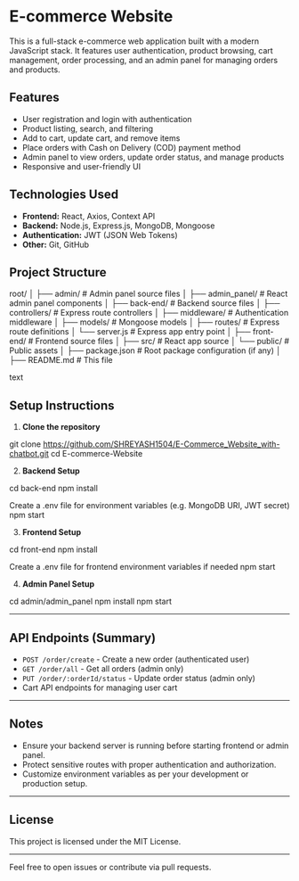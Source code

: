 # E-commerce Website

This is a full-stack e-commerce web application built with a modern JavaScript stack. It features user authentication, product browsing, cart management, order processing, and an admin panel for managing orders and products.

## Features

- User registration and login with authentication
- Product listing, search, and filtering
- Add to cart, update cart, and remove items
- Place orders with Cash on Delivery (COD) payment method
- Admin panel to view orders, update order status, and manage products
- Responsive and user-friendly UI

## Technologies Used

- **Frontend:** React, Axios, Context API
- **Backend:** Node.js, Express.js, MongoDB, Mongoose
- **Authentication:** JWT (JSON Web Tokens)
- **Other:** Git, GitHub

## Project Structure
root/
│
├── admin/ # Admin panel source files
│ ├── admin_panel/ # React admin panel components
│
├── back-end/ # Backend source files
│ ├── controllers/ # Express route controllers
│ ├── middleware/ # Authentication middleware
│ ├── models/ # Mongoose models
│ ├── routes/ # Express route definitions
│ └── server.js # Express app entry point
│
├── front-end/ # Frontend source files
│ ├── src/ # React app source
│ └── public/ # Public assets
│
├── package.json # Root package configuration (if any)
│
├── README.md # This file

text

## Setup Instructions

1. **Clone the repository**

git clone https://github.com/SHREYASH1504/E-Commerce_Website_with-chatbot.git
cd E-commerce-Website

2. **Backend Setup**

cd back-end
npm install

Create a .env file for environment variables (e.g. MongoDB URI, JWT secret)
npm start


3. **Frontend Setup**

cd front-end
npm install

Create a .env file for frontend environment variables if needed
npm start


4. **Admin Panel Setup**

cd admin/admin_panel
npm install
npm start


---

## API Endpoints (Summary)

- `POST /order/create` - Create a new order (authenticated user)
- `GET /order/all` - Get all orders (admin only)
- `PUT /order/:orderId/status` - Update order status (admin only)
- Cart API endpoints for managing user cart

---

## Notes

- Ensure your backend server is running before starting frontend or admin panel.
- Protect sensitive routes with proper authentication and authorization.
- Customize environment variables as per your development or production setup.

---

## License

This project is licensed under the MIT License.

---

Feel free to open issues or contribute via pull requests.



